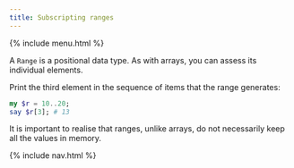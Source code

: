 ```yaml
---
title: Subscripting ranges
---
```


{% include menu.html %}

A `Range` is a positional data type. As with arrays, you can assess its individual elements.

Print the third element in the sequence of items that the range generates:

```raku
my $r = 10..20;
say $r[3]; # 13
```

It is important to realise that ranges, unlike arrays, do not necessarily keep all the values in memory.

{% include nav.html %}
